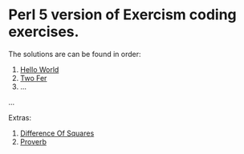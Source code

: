 # Perl 5 version of Exercism coding exercises.

The solutions are can be found in order: 

1. [Hello World]
2. [Two Fer]
3. ...

...

Extras:

1. [Difference Of Squares]
2. [Proverb]


[Hello World]: https://github.com/zafatar/exercism-perl5/tree/development/hello-world
[Two Fer]: https://github.com/zafatar/exercism-perl5/tree/development/two-fer

[Difference Of Squares]: https://github.com/zafatar/exercism-perl5/tree/development/difference-of-squares
[Proverb]: https://github.com/zafatar/exercism-perl5/tree/development/proverb
